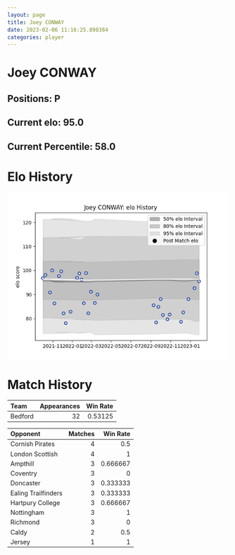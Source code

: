```yaml
---  
layout: page  
title: Joey CONWAY  
date: 2023-02-06 11:16:25.898384  
categories: player  
---
```

# Joey CONWAY

## Positions: P

## Current elo: 95.0

## Current Percentile: 58.0

# Elo History


![elo history](history_JoeyCONWAY.png)
# Match History


| Team    |   Appearances |   Win Rate |
|:--------|--------------:|-----------:|
| Bedford |            32 |    0.53125 |

| Opponent            |   Matches |   Win Rate |
|:--------------------|----------:|-----------:|
| Cornish Pirates     |         4 |   0.5      |
| London Scottish     |         4 |   1        |
| Ampthill            |         3 |   0.666667 |
| Coventry            |         3 |   0        |
| Doncaster           |         3 |   0.333333 |
| Ealing Trailfinders |         3 |   0.333333 |
| Hartpury College    |         3 |   0.666667 |
| Nottingham          |         3 |   1        |
| Richmond            |         3 |   0        |
| Caldy               |         2 |   0.5      |
| Jersey              |         1 |   1        |